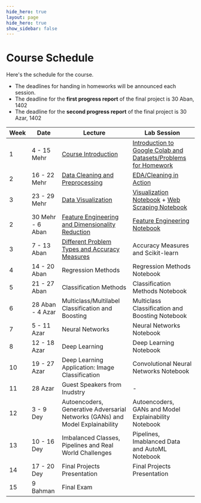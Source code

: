 ```yaml
---
hide_hero: true
layout: page
hide_hero: true
show_sidebar: false
---
```


# Course Schedule
Here's the schedule for the course. 
* The deadlines for handing in homeworks will be announced each session.
* The deadline for the **first progress report** of the final project is 30 Aban, 1402
* The deadline for the **second progress report** of the final project is 30 Azar, 1402

| Week 	| Date	| Lecture | Lab Session |
|------|------|-----|-----|
| 1 | 4 - 15 Mehr | [Course Introduction](https://docs.google.com/presentation/d/1hlFo3JE1qVbxO7Pea0CG8dMxjNcIWIzLtmRSURfoYSU/edit?usp=sharing)	| [Introduction to Google Colab and Datasets/Problems for Homework](https://colab.research.google.com/drive/1Y8SpqDbunGuCnOP8inzmlfoGcfAsHC_e?usp=sharing) |
| 2 | 16 - 22 Mehr | [Data Cleaning and Preprocessing](https://docs.google.com/presentation/d/1AnedUkv4r9RNR1yACuY5mm_oSjtDCqXI6nIUI1IPEcw/edit?usp=sharing) | [EDA/Cleaning in Action](https://colab.research.google.com/drive/1Y0EniYyhBGX5ac8b_mTV80ms56vFIMJf?usp=sharing)  |
| 3 | 23 - 29 Mehr | [Data Visualization](https://docs.google.com/presentation/d/1mStIofwnCbYR_eaZB6-iVSj5r4YdrdlM3n5UGqfIL_I/edit?usp=sharing) | [Visualization Notebook](https://colab.research.google.com/drive/1WldZ8citCfJrGJZzcMKbmgneLQ0bI3-H?usp=sharing) + [Web Scraping Notebook](https://colab.research.google.com/drive/1hmaWqEw2WIbrLBynaTo7L1Yn4oWgyHqG?usp=sharing#scrollTo=3H2H6IbNVdfR)|
| 2 | 30 Mehr - 6 Aban | [Feature Engineering and Dimensionality Reduction](https://docs.google.com/presentation/d/1_a620RD_OO5vnCAKjClRAOn7LEWNbs5vKGW1FbY7K2k/edit?usp=sharing) | [Feature Engineering Notebook](https://colab.research.google.com/drive/1Eg_Ra6ytNL_HoL7T5VJN5QL-FQY2RAUM?usp=sharing) |
| 3 | 7 - 13 Aban | [Different Problem Types and Accuracy Measures](https://docs.google.com/presentation/d/1bSj1Zm6OkI7sObFh56bDNhawNnDqwvONscaiEtnDMqo/edit?usp=sharing) | Accuracy Measures and Scikit-learn |
| 4 | 14 - 20 Aban | Regression Methods | Regression Methods Notebook |
| 5 | 21 - 27 Aban | Classification Methods | Classification Methods Notebook |
| 6 | 28 Aban - 4 Azar | Multiclass/Multilabel Classification and Boosting | Multiclass Classification and Boosting Notebook |
| 7 | 5 - 11 Azar | Neural Networks | Neural Networks Notebook |
| 8 | 12 - 18 Azar | Deep Learning | Deep Learning Notebook  |
| 10 | 19 - 27 Azar | Deep Learning Application: Image Classification | Convolutional Neural Networks Notebook |
| 11 | 28 Azar | Guest Speakers from Inudstry | - |
| 12 | 3 - 9 Dey | Autoencoders, Generative Adversarial Networks (GANs) and Model Explainability | Autoencoders, GANs and Model Explainability Notebook |
| 13 | 10 - 16 Dey | Imbalanced Classes, Pipelines and Real World Challenges | Pipelines, Imablanced Data and AutoML Notebook |
| 14 | 17 - 20 Dey | Final Projects Presentation | Final Projects Presentation |
| 15 | 9 Bahman | Final Exam


